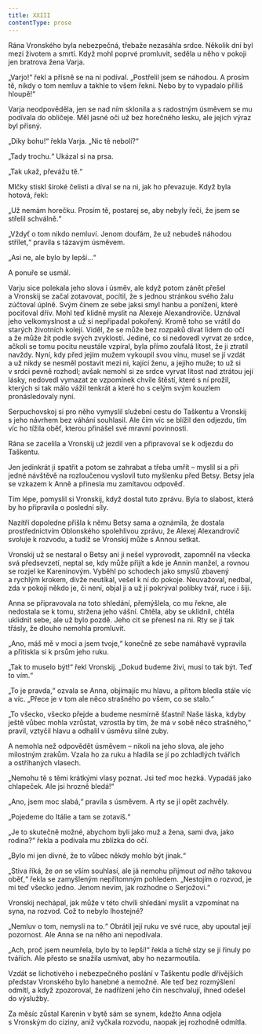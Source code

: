 ```yaml
---
title: XXIII
contentType: prose
---
```


<section>

Rána Vronského byla nebezpečná, třebaže nezasáhla srdce. Několik dní byl mezi životem a smrtí. Když mohl poprvé promluvit, seděla u něho v pokoji jen bratrova žena Varja.

„Varjo!“ řekl a přísně se na ni podíval. „Postřelil jsem se náhodou. A prosím tě, nikdy o tom nemluv a takhle to všem řekni. Nebo by to vypadalo příliš hloupě!“

Varja neodpověděla, jen se nad ním sklonila a s radostným úsměvem se mu podívala do obličeje. Měl jasné oči už bez horečného lesku, ale jejich výraz byl přísný.

„Díky bohu!“ řekla Varja. „Nic tě nebolí?“

„Tady trochu.“ Ukázal si na prsa.

„Tak ukaž, převážu tě.“

Mlčky stiskl široké čelisti a díval se na ni, jak ho převazuje. Když byla hotová, řekl:

„Už nemám horečku. Prosím tě, postarej se, aby nebyly řeči, že jsem se střelil schválně.“

„Vždyť o tom nikdo nemluví. Jenom doufám, že už nebudeš náhodou střílet,“ pravila s tázavým úsměvem.

„Asi ne, ale bylo by lepší…“

A ponuře se usmál.

Varju sice polekala jeho slova i úsměv, ale když potom zánět přešel a Vronskij se začal zotavovat, pocítil, že s jednou stránkou svého žalu zúčtoval úplně. Svým činem ze sebe jaksi smyl hanbu a ponížení, které pociťoval dřív. Mohl teď klidně myslit na Alexeje Alexandroviče. Uznával jeho velkomyslnost a už si nepřipadal pokořený. Kromě toho se vrátil do starých životních kolejí. Viděl, že se může bez rozpaků dívat lidem do očí a že může žít podle svých zvyklostí. Jediné, co si nedovedl vyrvat ze srdce, ačkoli se tomu pocitu neustále vzpíral, byla přímo zoufalá lítost, že ji ztratil navždy. Nyní, kdy před jejím mužem vykoupil svou vinu, musel se jí vzdát a už nikdy se nesměl postavit mezi ni, kající ženu, a jejího muže; to už si v srdci pevně rozhodl; avšak nemohl si ze srdce vyrvat lítost nad ztrátou její lásky, nedovedl vymazat ze vzpomínek chvíle štěstí, které s ní prožil, kterých si tak málo vážil tenkrát a které ho s celým svým kouzlem pronásledovaly nyní.

Serpuchovskoj si pro něho vymyslil služební cestu do Taškentu a Vronskij s jeho návrhem bez váhání souhlasil. Ale čím víc se blížil den odjezdu, tím víc ho tížila oběť, kterou přinášel své mravní povinnosti.

Rána se zacelila a Vronskij už jezdil ven a připravoval se k odjezdu do Taškentu.

Jen jedinkrát ji spatřit a potom se zahrabat a třeba umřít – myslil si a při jedné návštěvě na rozloučenou vyslovil tuto myšlenku před Betsy. Betsy jela se vzkazem k Anně a přinesla mu zamítavou odpověď.

Tím lépe, pomyslil si Vronskij, když dostal tuto zprávu. Byla to slabost, která by ho připravila o poslední síly.

Nazítří dopoledne přišla k němu Betsy sama a oznámila, že dostala prostřednictvím Oblonského spolehlivou zprávu, že Alexej Alexandrovič svoluje k rozvodu, a tudíž se Vronskij může s Annou setkat.

Vronskij už se nestaral o Betsy ani ji nešel vyprovodit, zapomněl na všecka svá předsevzetí, neptal se, kdy může přijít a kde je Annin manžel, a rovnou se rozjel ke Kareninovým. Vyběhl po schodech jako smyslů zbavený a rychlým krokem, divže neutíkal, vešel k ní do pokoje. Neuvažoval, nedbal, zda v pokoji někdo je, či není, objal ji a už jí pokrýval polibky tvář, ruce i šíji.

Anna se připravovala na toto shledání, přemýšlela, co mu řekne, ale nedostala se k tomu, stržena jeho vášní. Chtěla, aby se uklidnil, chtěla uklidnit sebe, ale už bylo pozdě. Jeho cit se přenesl na ni. Rty se jí tak třásly, že dlouho nemohla promluvit.

„Ano, máš mě v moci a jsem tvoje,“ konečně ze sebe namáhavě vypravila a přitiskla si k prsům jeho ruku.

„Tak to muselo být!“ řekl Vronskij. „Dokud budeme živi, musí to tak být. Teď to vím.“

„To je pravda,“ ozvala se Anna, objímajíc mu hlavu, a přitom bledla stále víc a víc. „Přece je v tom ale něco strašného po všem, co se stalo.“

„To všecko, všecko přejde a budeme nesmírně šťastní! Naše láska, kdyby ještě vůbec mohla vzrůstat, vzrostla by tím, že má v sobě něco strašného,“ pravil, vztyčil hlavu a odhalil v úsměvu silné zuby.

A nemohla než odpovědět úsměvem – nikoli na jeho slova, ale jeho milostným zrakům. Vzala ho za ruku a hladila se jí po zchladlých tvářích a ostříhaných vlasech.

„Nemohu tě s těmi krátkými vlasy poznat. Jsi teď moc hezká. Vypadáš jako chlapeček. Ale jsi hrozně bledá!“

„Ano, jsem moc slabá,“ pravila s úsměvem. A rty se jí opět zachvěly.

„Pojedeme do Itálie a tam se zotavíš.“

„Je to skutečně možné, abychom byli jako muž a žena, sami dva, jako rodina?“ řekla a podívala mu zblízka do očí.

„Bylo mi jen divné, že to vůbec někdy mohlo být jinak.“

„Stiva říká, že _on_ se vším souhlasí, ale já nemohu přijmout _od něho_ takovou oběť,“ řekla se zamyšleným nepřítomným pohledem. „Nestojím o rozvod, je mi teď všecko jedno. Jenom nevím, jak rozhodne o Serjožovi.“

Vronskij nechápal, jak může v této chvíli shledání myslit a vzpomínat na syna, na rozvod. Což to nebylo lhostejné?

„Nemluv o tom, nemysli na to.“ Obrátil její ruku ve své ruce, aby upoutal její pozornost. Ale Anna se na něho ani nepodívala.

„Ach, proč jsem neumřela, bylo by to lepší!“ řekla a tiché slzy se jí řinuly po tvářích. Ale přesto se snažila usmívat, aby ho nezarmoutila.

Vzdát se lichotivého i nebezpečného poslání v Taškentu podle dřívějších představ Vronského bylo hanebné a nemožné. Ale teď bez rozmýšlení odmítl, a když zpozoroval, že nadřízení jeho čin neschvalují, ihned odešel do výslužby.

Za měsíc zůstal Karenin v bytě sám se synem, kdežto Anna odjela s Vronským do ciziny, aniž vyčkala rozvodu, naopak jej rozhodně odmítla.

</section>
